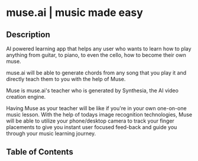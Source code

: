# muse.ai | music made easy

## Description
AI powered learning app that helps any user who wants to learn how to play anything from guitar, to piano, to even the cello, how to become their own muse.

muse.ai will be able to generate chords from any song that you play it and directly teach them to you with the help of Muse. 

Muse is muse.ai's teacher who is generated by Synthesia, the AI video creation engine.

Having Muse as your teacher will be like if you're in your own one-on-one music lesson. With the help of todays image recognition technologies, Muse will be able to utilize your phone/desktop camera to track your finger placements to give you instant user focused feed-back and guide you through your music learning journey.

## Table of Contents




